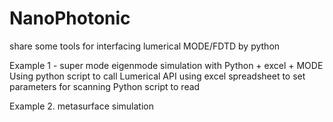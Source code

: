 # NanoPhotonic
share some tools for interfacing lumerical MODE/FDTD by python

Example 1 - super mode eigenmode simulation with Python + excel + MODE
  Using python script to call Lumerical API
  using excel spreadsheet to set parameters for scanning
  Python script to read 


Example 2. metasurface simulation
 
